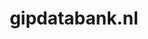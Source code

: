 ---
layout: post
title: "gipdatabank.nl"
internal_url: "/dutchgov/gipdatabank.nl.html"
subdomains_count: 4
all_subdomains_count: 12
urls_count: 4
ssl_rank: 0
http_rank: 49.5
url_link: /data/gipdatabank.nl/urls.txt
all_subdomains_link: /data/gipdatabank.nl/all_subdomains.txt
subdomains_link: /data/gipdatabank.nl/subdomains.txt
categories: dutchgov
---
